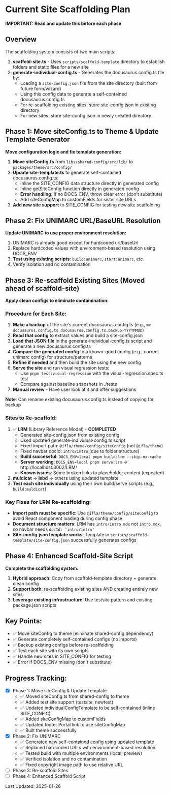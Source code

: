# Current Site Scaffolding Plan
**IMPORTANT: Read and update this before each phase**

## Overview
The scaffolding system consists of two main scripts:
1. **scaffold-site.ts** - Uses `scripts/scaffold-template` directory to establish folders and static files for a new site
2. **generate-individual-config.ts** - Generates the docusaurus.config.ts file by:
   - Loading a `site-config.json` file from the site directory (built from future form/wizard)
   - Using this config data to generate a self-contained docusaurus.config.ts
   - For re-scaffolding existing sites: store site-config.json in existing directory
   - For new sites: store site-config.json in newly created directory

## Phase 1: Move siteConfig.ts to Theme & Update Template Generator
**Move configuration logic and fix template generation:**

1. **Move siteConfig.ts** from `libs/shared-config/src/lib/` to `packages/theme/src/config/`
2. **Update site-template.ts** to generate self-contained docusaurus.config.ts:
   - Inline the SITE_CONFIG data structure directly in generated config
   - Inline getSiteConfig function directly in generated config
   - **Error handling**: If no DOCS_ENV, throw clear error (don't substitute)
   - Add siteConfigMap to customFields for sister site URLs
3. **Add new site support** to SITE_CONFIG for testing new site scaffolding

## Phase 2: Fix UNIMARC URL/BaseURL Resolution
**Update UNIMARC to use proper environment resolution:**

1. UNIMARC is already good except for hardcoded url/baseUrl
2. Replace hardcoded values with environment-based resolution using DOCS_ENV
3. **Test using existing scripts**: `build:unimarc`, `start:unimarc`, etc.
4. Verify isolation and no contamination

## Phase 3: Re-scaffold Existing Sites (Moved ahead of scaffold-site)
**Apply clean configs to eliminate contamination:**

### Procedure for Each Site:
1. **Make a backup** of the site's current docusaurus.config.ts (e.g., `mv docusaurus.config.ts docusaurus.config.ts.backup-YYYYMMDD`)
2. **Read that config** to extract values and build a site-config.json
3. **Load that JSON file** in the generate-individual-config.ts script and generate a new docusaurus.config.ts
4. **Compare the generated config** to a known-good config (e.g., correct unimarc config) for structure/patterns
5. **Refine if needed** and then build the site using the new config
6. **Serve the site** and run visual regression tests:
   - Use `pnpm test:visual-regression` with the visual-regression.spec.ts test
   - Compare against baseline snapshots in ./tests
7. **Manual review** - Have user look at it and offer suggestions

**Note**: Can rename existing docusaurus.config.ts instead of copying for backup

### Sites to Re-scaffold:
1. ✅ **LRM** (Library Reference Model) - **COMPLETED**
   - Generated site-config.json from existing config
   - Used updated generate-individual-config.ts script
   - Fixed import path: `@ifla/theme/config/siteConfig` (not `@ifla/theme`)
   - Fixed navbar docId: `intro/intro` (due to folder structure)
   - **Build successful**: `DOCS_ENV=local pnpm build:lrm --skip-nx-cache`
   - **Server working**: `DOCS_ENV=local pnpm serve:lrm` → http://localhost:3002/LRM/
   - **Known issues**: Some broken links to placeholder content (expected)
2. **muldicat** → **isbd** → others using updated template
3. **Test each site individually** using their own build/serve scripts (e.g., `build:muldicat`)

### Key Fixes for LRM Re-scaffolding:
- **Import path must be specific**: Use `@ifla/theme/config/siteConfig` to avoid React component loading during config phase
- **Document structure matters**: LRM has `intro/intro.mdx` not `intro.mdx`, so navbar needs `docId: 'intro/intro'`
- **Site-config.json template works**: Template in `scripts/scaffold-template/site-config.json` successfully generates configs

## Phase 4: Enhanced Scaffold-Site Script  
**Complete the scaffolding system:**

1. **Hybrid approach**: Copy from scaffold-template directory + generate clean config
2. **Support both**: re-scaffolding existing sites AND creating entirely new sites
3. **Leverage existing infrastructure**: Use testsite pattern and existing package.json scripts

## Key Points:
- ✅ Move siteConfig to theme (eliminate shared-config dependency)
- ✅ Generate completely self-contained configs (no imports)
- ✅ Backup existing configs before re-scaffolding
- ✅ Test each site with its own scripts
- ✅ Handle new sites in SITE_CONFIG for testing
- ✅ Error if DOCS_ENV missing (don't substitute)

## Progress Tracking:
- [x] Phase 1: Move siteConfig & Update Template
  - ✅ Moved siteConfig.ts from shared-config to theme
  - ✅ Added test site support (testsite, newtest) 
  - ✅ Updated individualConfigTemplate to be self-contained (inline SITE_CONFIG)
  - ✅ Added siteConfigMap to customFields
  - ✅ Updated footer Portal link to use siteConfigMap
  - ✅ Built theme successfully
- [x] Phase 2: Fix UNIMARC
  - ✅ Generated new self-contained config using updated template
  - ✅ Replaced hardcoded URLs with environment-based resolution
  - ✅ Tested build with multiple environments (local, preview)
  - ✅ Verified isolation and no contamination
  - ✅ Fixed copyright image path to use relative URL
- [ ] Phase 3: Re-scaffold Sites
- [ ] Phase 4: Enhanced Scaffold Script

Last Updated: 2025-01-26